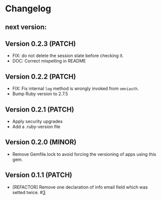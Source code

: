 # Changelog

## next version:

## Version 0.2.3 (PATCH)
- FIX: do not delete the session state before checking it.
- DOC: Correct mispelling in README

## Version 0.2.2 (PATCH)
- FIX: Fix internal `log` method is wrongly invoked from `omniauth`.
- Bump Ruby version to 2.7.5

## Version 0.2.1 (PATCH)
- Apply security upgrades
- Add a .ruby-version file

## Version 0.2.0 (MINOR)
- Remove Gemfile.lock to avoid forcing the versioning of apps using this gem.

## Version 0.1.1 (PATCH)
- [REFACTOR] Remove one declaration of info email field which was setted twice. \#[3](https://github.com/gencat/omniauth-idcat_mobil/pull/3)
